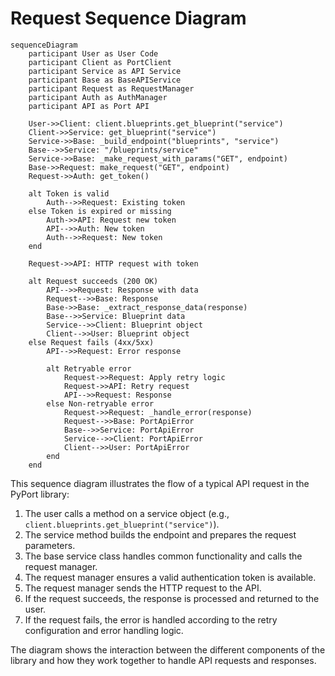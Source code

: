 # Request Sequence Diagram

```mermaid
sequenceDiagram
    participant User as User Code
    participant Client as PortClient
    participant Service as API Service
    participant Base as BaseAPIService
    participant Request as RequestManager
    participant Auth as AuthManager
    participant API as Port API
    
    User->>Client: client.blueprints.get_blueprint("service")
    Client->>Service: get_blueprint("service")
    Service->>Base: _build_endpoint("blueprints", "service")
    Base-->>Service: "/blueprints/service"
    Service->>Base: _make_request_with_params("GET", endpoint)
    Base->>Request: make_request("GET", endpoint)
    Request->>Auth: get_token()
    
    alt Token is valid
        Auth-->>Request: Existing token
    else Token is expired or missing
        Auth->>API: Request new token
        API-->>Auth: New token
        Auth-->>Request: New token
    end
    
    Request->>API: HTTP request with token
    
    alt Request succeeds (200 OK)
        API-->>Request: Response with data
        Request-->>Base: Response
        Base->>Base: _extract_response_data(response)
        Base-->>Service: Blueprint data
        Service-->>Client: Blueprint object
        Client-->>User: Blueprint object
    else Request fails (4xx/5xx)
        API-->>Request: Error response
        
        alt Retryable error
            Request->>Request: Apply retry logic
            Request->>API: Retry request
            API-->>Request: Response
        else Non-retryable error
            Request->>Request: _handle_error(response)
            Request-->>Base: PortApiError
            Base-->>Service: PortApiError
            Service-->>Client: PortApiError
            Client-->>User: PortApiError
        end
    end
```

This sequence diagram illustrates the flow of a typical API request in the PyPort library:

1. The user calls a method on a service object (e.g., `client.blueprints.get_blueprint("service")`).
2. The service method builds the endpoint and prepares the request parameters.
3. The base service class handles common functionality and calls the request manager.
4. The request manager ensures a valid authentication token is available.
5. The request manager sends the HTTP request to the API.
6. If the request succeeds, the response is processed and returned to the user.
7. If the request fails, the error is handled according to the retry configuration and error handling logic.

The diagram shows the interaction between the different components of the library and how they work together to handle API requests and responses.
